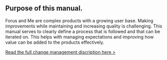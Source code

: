 ## Purpose of this manual.

Forus and Me are complex products with a growing user base. Making improvements while maintaining and increasing quality is challenging. This manual serves to clearly define a process that is followed and that can be iterated on. This helps with managing expectations and improving how value can be added to the products effectively.

[Read the full change management discription here >](https://github.com/teamforus/general/blob/develop/manuals/development/change-management-full.md)
